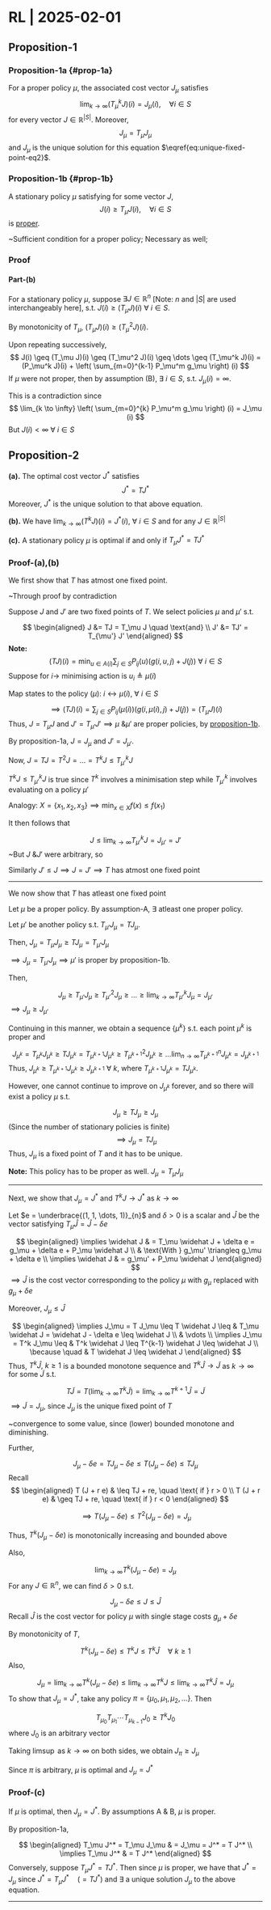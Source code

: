 # RL | 2025-02-01

## Proposition-1

### Proposition-1a {#prop-1a}

For a proper policy $\mu$, the associated cost vector $J_\mu$ satisfies
$$
\lim_{k \to \infty} (T_\mu^k J)(i) = J_\mu (i), \quad \forall i \in S
$$
for every vector $J \in \mathbb{R}^{\vert S \vert}$. Moreover,
$$
J_\mu = T_\mu J_\mu
\label{eq:unique-fixed-point-eq2}
$$
and $J_\mu$ is the unique solution for this equation $\eqref{eq:unique-fixed-point-eq2}$.

### Proposition-1b {#prop-1b}

A stationary policy $\mu$ satisfying for some vector $J$,
$$
J(i) \geq T_\mu J(i), \quad \forall i \in S
$$
is <u>proper</u>.

~Sufficient condition for a proper policy; Necessary as well;

### Proof

#### Part-(b)

For a stationary policy $\mu$, suppose $\exists J \in \mathbb{R}^n$ [Note: $n$ and $\vert S \vert$ are used interchangeably here], s.t. $J(i) \geq (T_\mu J)(i) \ \forall \ i \in S$.

By monotonicity of $T_\mu$, $(T_\mu J)(i) \geq (T_\mu^2 J)(i)$.

Upon repeating successively,
$$
J(i) \geq (T_\mu J)(i) \geq (T_\mu^2 J)(i) \geq \dots \geq (T_\mu^k J)(i) = (P_\mu^k J)(i) + \left( \sum_{m=0}^{k-1} P_\mu^m g_\mu \right) (i)
$$
If $\mu$ were not proper, then by assumption (B), $\exists \ i \in S$, s.t. $J_\mu (i) = \infty$.

This is a contradiction since
$$
\lim_{k \to \infty} \left( \sum_{m=0}^{k} P_\mu^m g_\mu \right) (i) = J_\mu (i)
$$
But $J(i) < \infty \ \forall \ i \in S$

## Proposition-2

**(a).** The optimal cost vector $J^*$ satisfies
$$
J^* = T J^*
\tag{Bellman equation}
$$
Moreover, $J^*$ is the unique solution to that above equation.

**(b).** We have $\lim_{k \to \infty} (T^k J) (i) = J^* (i), \ \forall \ i \in S$ and for any $J \in \mathbb{R}^{\vert S \vert}$

**(c).** A stationary policy $\mu$ is optimal if and only if $T_\mu J^* = T J^*$

### Proof-(a),(b)

We first show that $T$ has atmost one fixed point.

~Through proof by contradiction

Suppose $J$ and $J'$ are two fixed points of $T$. We select policies $\mu$ and $\mu'$ s.t.

$$
\begin{aligned}
J &= TJ = T_\mu J \quad \text{and}
\\
J' &= TJ' = T_{\mu'} J'
\end{aligned}
$$
**Note:**
$$
(TJ) (i) = \min _{u \in A(i)} \sum_{j \in S} P_{ij}(u) \Big( g(i, u, j) + J(j) \Big) \ \forall \ i \in S
$$
Suppose for $i \longrightarrow$ minimising action is $u_i \triangleq \mu(i)$

Map states to the policy ($\mu$): $i \longleftrightarrow \mu(i), \ \forall \ i \in S$

$$
\implies
(TJ) (i) = \sum_{j \in S} P_{ij}(\mu(i)) \Big( g(i, \mu(i), j) + J(j) \Big) = (T_\mu J) (i)
$$
Thus, $J = T_\mu J$ and $J' = T_{\mu'} J' \implies \mu \text{ \& } \mu'$ are proper policies, by [proposition-1b](#prop-1b).

By proposition-1a, $J = J_\mu$ and $J' = J_{\mu'}$.

Now, $J = TJ = T^2 J = \dots = T^k J \leq T_{\mu'}^k J$

$T^k J \leq T_{\mu'}^k J$ is true since $T^k$ involves a minimisation step while $T_{\mu'}^k$ involves evaluating on a policy $\mu'$

Analogy: $X = \{  x_1, x_2, x_3 \} \implies \min_{x \in X} f(x) \leq f(x_1)$

It then follows that

$$
J \leq \lim_{k \to \infty} T_{\mu'}^k J = J_{\mu'} = J'
$$
~But $J \text{ \& } J'$ were arbitrary, so

Similarly $J' \leq J \implies J = J' \implies T$ has atmost one fixed point

---

We now show that $T$ has atleast one fixed point

Let $\mu$ be a proper policy. By assumption-A, $\exists$ atleast one proper policy.

Let $\mu'$ be another policy s.t. $T_{\mu'} J_{\mu} = T J_{\mu}$.

Then, $J_\mu = T_\mu J_\mu \geq T J_\mu = T_{\mu'} J_{\mu}$

$\implies J_\mu = T_{\mu'} J_{\mu} \implies \mu'$ is proper by proposition-1b.

Then,

$$
J_\mu \geq T_{\mu'} J_{\mu} \geq T_{\mu'}^2 J_{\mu} \geq \dots \geq \lim_{k \to \infty} T_{\mu'}^k J_{\mu} = J_{\mu'}
$$
$\implies J_\mu \geq J_{\mu'}$

Continuing in this manner, we obtain a sequence $\{ \mu^k \}$ s.t. each point $\mu^k$ is proper and

$$
J_{\mu^k} = T_{\mu^k} J_{\mu^k} \geq T J_{\mu^k} =  T_{\mu^{k+1}} J_{\mu^k} \geq T_{\mu^{k+1}}^2 J_{\mu^k} \geq \dots \lim_{n \to \infty} T_{\mu^{k+1}}^n J_{\mu^k} = J_{\mu^{k+1}}
$$
Thus, $J_{\mu^k} \geq T_{\mu^{k+1}} J_{\mu^k} \geq J_{\mu^{k+1}} \ \forall \ k$, where $T_{\mu^{k+1}} J_{\mu^k} = T J_{\mu^k}$.

However, one cannot continue to improve on $J_{\mu^k}$ forever, and so there will exist a policy $\mu$ s.t.

$$
J_\mu \geq T J_\mu \geq J_\mu
$$
(Since the number of stationary policies is finite)
$$
\implies J_\mu = T J_\mu
$$
Thus, $J_\mu$ is a fixed point of $T$ and it has to be unique.

**Note:** This policy has to be proper as well. $J_\mu = T_\mu J_\mu$

---

Next, we show that $J_\mu = J^*$ and $T^k J \longrightarrow J^*$ as $k \to \infty$

Let $e = \underbrace{(1, 1, \dots, 1)}_{n}$ and $\delta > 0$ is a scalar and $\hat J$ be the vector satisfying $T_\mu \widehat J = \widehat J - \delta e$

$$
\begin{aligned}
\implies
\widehat J
& =
T_\mu \widehat J + \delta e
= g_\mu + \delta e + P_\mu \widehat J
\\ &
\text{With }
g_\mu' \triangleq g_\mu + \delta e
\\
\implies
\widehat J
& =
g_\mu' + P_\mu \widehat J
\end{aligned}
$$
$\implies \widehat J$ is the cost vector corresponding to the policy $\mu$ with $g_\mu$ replaced with $g_{\mu} + \delta e$

Moreover, $J_\mu \leq \widehat J$

$$
\begin{aligned}
\implies
J_\mu = T J_\mu \leq T \widehat J \leq & T_\mu \widehat J = \widehat J - \delta e \leq \widehat J
\\ & \vdots \\
\implies
J_\mu = T^k J_\mu \leq & T^k \widehat J \leq T^{k-1} \widehat J \leq \widehat J
\\ 
\because \quad & T \widehat J \leq \widehat J
\end{aligned}
$$
Thus, $T^k \widehat J, \ k \geq 1$ is a bounded monotone sequence and $T^k \widehat J \to \widetilde J$ as $k \to \infty$ for some $\widetilde J$ s.t.

$$
T \widetilde J = T \left( \lim_{k \to \infty} T^k \widetilde J \right) = \lim_{k \to \infty} T^{k+1} \widehat J = \widetilde J
$$
$\implies \widetilde J = J_\mu$, since $J_\mu$ is the unique fixed point of $T$

~convergence to some value, since (lower) bounded monotone and diminishing.

Further,

$$
J_\mu - \delta e = T J_\mu - \delta e \leq T (J_\mu - \delta e) \leq T J_\mu
$$
Recall
$$
\begin{aligned}
T (J + r e) & \leq TJ + re, \quad \text{ if } r > 0
\\
T (J + r e) & \geq TJ + re, \quad \text{ if } r < 0
\end{aligned}
$$

$$
\implies
T (J_\mu - \delta e) \leq T^2 (J_\mu - \delta e) = J_\mu
$$

Thus, $T^k (J_\mu - \delta e)$ is monotonically increasing and bounded above

Also,

$$
\lim_{k \to \infty} T^k (J_\mu - \delta e) = J_\mu
$$
For any $J \in \mathbb{R}^n$, we can find $\delta > 0$ s.t.

$$
J_\mu - \delta e \leq J \leq \widehat J
$$
Recall $\widehat J$ is the cost vector for policy $\mu$ with single stage costs $g_\mu + \delta e$

By monotonicity of $T$,

$$
T^k (J_\mu - \delta e) \leq T^k J \leq T^k \widehat J \quad \forall \ k \geq 1
$$
Also,

$$
J_\mu = \lim_{k \to \infty} T^k (J_\mu - \delta e) \leq \lim_{k \to \infty} T^k J \leq \lim_{k \to \infty} T^k \widehat J = J_\mu
$$
To show that $J_\mu = J^*$, take any policy $\pi = \{ \mu_0, \mu_1, \mu_2, \dots \}$. Then

$$
T_{\mu_0} T_{\mu_1} \cdots T_{\mu_{k-1}} J_0 \geq T^k J_0
$$
where $J_0$ is an arbitrary vector

Taking $\limsup$ as $k \to \infty$ on both sides, we obtain $J_\pi \geq J_\mu$

Since $\pi$ is arbitrary, $\mu$ is optimal and $J_\mu = J^*$

### Proof-(c)

If $\mu$ is optimal, then $J_\mu = J^*$. By assumptions A & B, $\mu$ is proper.

By proposition-1a,

$$
\begin{aligned}
T_\mu J^* = T_\mu J_\mu & = J_\mu = J^* = T J^*
\\
\implies
T_\mu J^* & = T J^*
\end{aligned}
$$
Conversely, suppose $T_\mu J^* = T J^*$. Then since $\mu$ is proper, we have that $J^* = J_\mu$ since $J^* = T_\mu J^* \quad \big( = T J^* \big)$ and $\exists$ a unique solution $J_\mu$ to the above equation.

---

